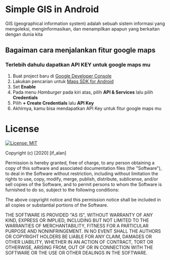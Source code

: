 # Simple GIS in Android

GIS (geographical information system) adalah sebuah sistem informasi yang mengoleksi, menginformasikan, dan menampilkan  apapun yang berkaitan dengan dunia kita

## Bagaiman cara menjalankan fitur google maps

### Terlebih dahulu dapatkan API KEY untuk google maps mu

1. Buat project baru di [Google Developer Console](console.developers.google.com)
2. Lakukan pencarian untuk [Maps SDK for Android](https://console.developers.google.com/apis/api/maps-android-backend.googleapis.com/overview?q=search&referrer=search&project=exabytes-qlue-gis-app)
3. Set **Enable**
4. Pada menu *Hamburger* pada kiri atas, pilih **API & Services** lalu pilih **Credentials**
5. Pilih **+ Create Credentials** lalu **API Key**
6. Akhirnya, kamu bisa  mendapatkan API Key untuk fitur google maps mu

# License

[![License: MIT](https://img.shields.io/badge/License-MIT-yellow.svg)](https://opensource.org/licenses/MIT)

Copyright (c) [2020] [if_alan]

Permission is hereby granted, free of charge, to any person obtaining a copy
of this software and associated documentation files (the "Software"), to deal
in the Software without restriction, including without limitation the rights
to use, copy, modify, merge, publish, distribute, sublicense, and/or sell
copies of the Software, and to permit persons to whom the Software is
furnished to do so, subject to the following conditions:

The above copyright notice and this permission notice shall be included in all
copies or substantial portions of the Software.

THE SOFTWARE IS PROVIDED "AS IS", WITHOUT WARRANTY OF ANY KIND, EXPRESS OR
IMPLIED, INCLUDING BUT NOT LIMITED TO THE WARRANTIES OF MERCHANTABILITY,
FITNESS FOR A PARTICULAR PURPOSE AND NONINFRINGEMENT. IN NO EVENT SHALL THE
AUTHORS OR COPYRIGHT HOLDERS BE LIABLE FOR ANY CLAIM, DAMAGES OR OTHER
LIABILITY, WHETHER IN AN ACTION OF CONTRACT, TORT OR OTHERWISE, ARISING FROM,
OUT OF OR IN CONNECTION WITH THE SOFTWARE OR THE USE OR OTHER DEALINGS IN THE
SOFTWARE.
